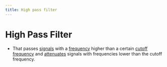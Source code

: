 ```yaml
---
title: High pass filter
---
```


# High Pass Filter
- That passes [signals](https://en.wikipedia.org/wiki/Signal_(electrical_engineering) "Signal (electrical engineering)") with a [frequency](https://en.wikipedia.org/wiki/Frequency "Frequency") higher than a certain [cutoff frequency](https://en.wikipedia.org/wiki/Cutoff_frequency "Cutoff frequency") and [attenuates](https://en.wikipedia.org/wiki/Attenuate "Attenuate") signals with frequencies lower than the cutoff frequency.




